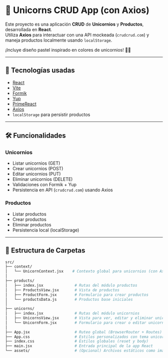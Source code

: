 # 🦄 Unicorns CRUD App (con Axios)

Este proyecto es una aplicación **CRUD** de **Unicornios** y **Productos**, desarrollada en **React**.  
Utiliza **Axios** para interactuar con una API mockeada (`crudcrud.com`) y maneja productos localmente usando `localStorage`.

¡Incluye diseño pastel inspirado en colores de unicornios! 🌈🦄

---

## 🚀 Tecnologías usadas

- [React](https://react.dev/)
- [Vite](https://vitejs.dev/)
- [Formik](https://formik.org/)
- [Yup](https://github.com/jquense/yup)
- [PrimeReact](https://primereact.org/)
- [Axios](https://axios-http.com/)
- `localStorage` para persistir productos

---

## 🛠 Funcionalidades

### Unicornios

- Listar unicornios (GET)
- Crear unicornios (POST)
- Editar unicornios (PUT)
- Eliminar unicornios (DELETE)
- Validaciones con Formik + Yup
- Persistencia en API (`crudcrud.com`) usando Axios

### Productos

- Listar productos
- Crear productos
- Eliminar productos
- Persistencia local (localStorage)

---

## 📁 Estructura de Carpetas

```bash
src/
├── context/
│   └── UnicornContext.jsx    # Contexto global para unicornios (con Axios)
│
├── products/
│   ├── index.jsx              # Rutas del módulo productos
│   ├── ProductsView.jsx       # Vista de productos
│   ├── ProductForm.jsx        # Formulario para crear productos
│   └── productsData.js        # Productos base iniciales
│
├── unicorns/
│   ├── index.jsx              # Rutas del módulo unicornios
│   ├── UnicornsView.jsx       # Vista para ver, editar y eliminar unicornios
│   └── UnicornForm.jsx        # Formulario para crear o editar unicornios
│
├── App.jsx                    # Ruteo global (BrowserRouter + Routes)
├── App.css                    # Estilos personalizados con tema unicornio
├── index.css                  # Estilos globales (reset y body)
├── main.jsx                   # Entrada principal de la app React
└── assets/                    # (Opcional) Archivos estáticos como imágenes
